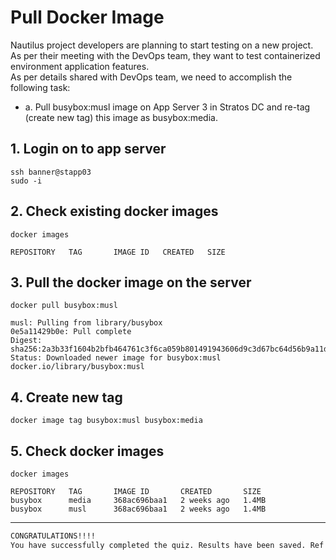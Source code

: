 # Pull Docker Image
Nautilus project developers are planning to start testing on a new project. As per their meeting with the DevOps team, they want to test containerized environment application features.  
As per details shared with DevOps team, we need to accomplish the following task:  
- a. Pull busybox:musl image on App Server 3 in Stratos DC and re-tag (create new tag) this image as busybox:media.  



## 1. Login on to app server
`ssh banner@stapp03`  
`sudo -i`

## 2. Check existing docker images
`docker images`
```console
REPOSITORY   TAG       IMAGE ID   CREATED   SIZE
```

## 3. Pull the docker image on the server
`docker pull busybox:musl`
```console
musl: Pulling from library/busybox
0e5a11429b0e: Pull complete 
Digest: sha256:2a3b33f1604b2bfb464761c3f6ca059b801491943606d9c3d67bc64d56b9a11d
Status: Downloaded newer image for busybox:musl
docker.io/library/busybox:musl
```

## 4. Create new tag
`docker image tag busybox:musl busybox:media`

## 5. Check docker images
`docker images`
```console
REPOSITORY   TAG       IMAGE ID       CREATED       SIZE
busybox      media     368ac696baa1   2 weeks ago   1.4MB
busybox      musl      368ac696baa1   2 weeks ago   1.4MB
```

---

```bash
CONGRATULATIONS!!!!
You have successfully completed the quiz. Results have been saved. Ref ID:62b6f999c8f39ab094d26385
```
